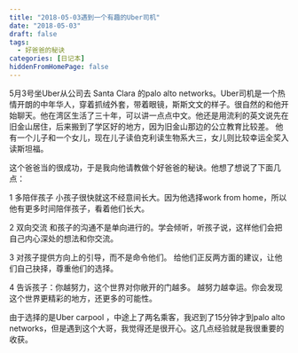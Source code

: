 ```yaml
---
title: "2018-05-03遇到一个有趣的Uber司机"
date: "2018-05-03"
draft: false
tags:
  - 好爸爸的秘诀
categories: [日记本]
hiddenFromHomePage: false
---
```

5月3号坐Uber从公司去 Santa Clara 的palo alto networks。Uber司机是一个热情开朗的中年华人，穿着抓绒外套，带着眼镜，斯斯文文的样子。很自然的和他开始聊天。他在湾区生活了三十年，可以讲一点点中文。他还是用流利的英文说先在旧金山居住，后来搬到了学区好的地方，因为旧金山那边的公立教育比较差。 他有一个儿子和一个女儿，现在儿子读伯克利读生物系大三，女儿则比较幸运全奖入读斯坦福。

这个爸爸当的很成功，于是我向他请教做个好爸爸的秘诀。他想了想说了下面几点：

1 多陪伴孩子
  小孩子很快就这不经意间长大。因为他选择work from home，所以他有更多时间陪伴孩子，看着他们长大。

2 双向交流
  和孩子的沟通不是单向进行的。学会倾听，听孩子说，这样他们会把自己内心深处的想法和你交流。
 
3 对孩子提供方向上的引导，而不是命令他们。 
  给他们正反两方面的建议，让他们自己抉择，尊重他们的选择。

4 告诉孩子：你越努力，这个世界对你敞开的门越多。
  越努力越幸运。你会发现这个世界更精彩的地方，还更多的可能性。  

由于选择的是Uber carpool ，中途上了两名乘客，我迟到了15分钟才到palo alto networks，但是遇到这个大哥，我觉得还是很开心。这几点经验就是我很重要的收获。
